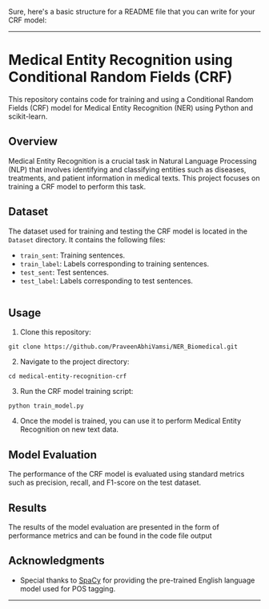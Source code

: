 Sure, here's a basic structure for a README file that you can write for your CRF model:

---

# Medical Entity Recognition using Conditional Random Fields (CRF)

This repository contains code for training and using a Conditional Random Fields (CRF) model for Medical Entity Recognition (NER) using Python and scikit-learn.

## Overview

Medical Entity Recognition is a crucial task in Natural Language Processing (NLP) that involves identifying and classifying entities such as diseases, treatments, and patient information in medical texts. This project focuses on training a CRF model to perform this task.

## Dataset

The dataset used for training and testing the CRF model is located in the `Dataset` directory. It contains the following files:
- `train_sent`: Training sentences.
- `train_label`: Labels corresponding to training sentences.
- `test_sent`: Test sentences.
- `test_label`: Labels corresponding to test sentences.



```
```

## Usage

1. Clone this repository:
```
git clone https://github.com/PraveenAbhiVamsi/NER_Biomedical.git
```

2. Navigate to the project directory:
```
cd medical-entity-recognition-crf
```

3. Run the CRF model training script:
```
python train_model.py
```

4. Once the model is trained, you can use it to perform Medical Entity Recognition on new text data.

## Model Evaluation

The performance of the CRF model is evaluated using standard metrics such as precision, recall, and F1-score on the test dataset.

## Results

The results of the model evaluation are presented in the form of performance metrics and can be found in the code file output


## Acknowledgments

- Special thanks to [SpaCy](https://spacy.io/) for providing the pre-trained English language model used for POS tagging.

---
